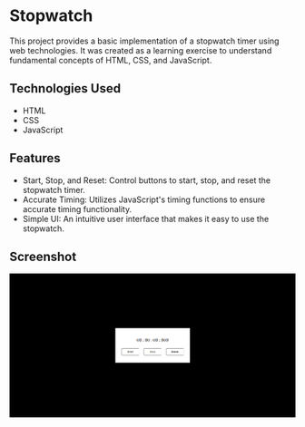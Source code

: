 # Stopwatch
This project provides a basic implementation of a stopwatch timer using web technologies. It was created as a learning exercise to understand fundamental concepts of HTML, CSS, and JavaScript.

## Technologies Used
- HTML
- CSS
- JavaScript
  
## Features
- Start, Stop, and Reset: Control buttons to start, stop, and reset the stopwatch timer.
- Accurate Timing: Utilizes JavaScript's timing functions to ensure accurate timing functionality.
- Simple UI: An intuitive user interface that makes it easy to use the stopwatch.

## Screenshot
![Screenshot](https://github.com/DotSahilR/BYTEUPRISE_WD_03/blob/main/output%20.png)
